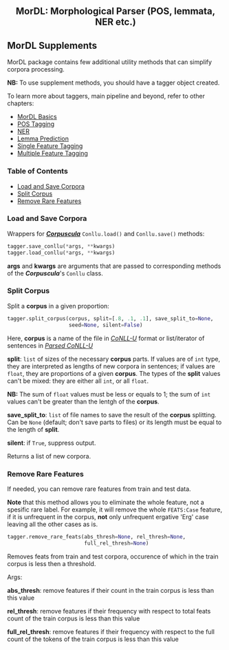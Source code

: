 <h2 align="center">MorDL: Morphological Parser (POS, lemmata, NER etc.)</h2>

## MorDL Supplements

MorDL package contains few additional utility methods that can simplify
corpora processing.

**NB:** To use supplement methods, you should have a tagger object created.

To learn more about taggers, main pipeline and beyond, refer to other
chapters:

* [MorDL Basics](https://github.com/fostroll/mordl/blob/master/doc/README_BASICS.md)
* [POS Tagging](https://github.com/fostroll/mordl/blob/master/doc/README_UPOS.md)
* [NER](https://github.com/fostroll/mordl/blob/master/doc/README_NER.md)
* [Lemma Prediction](https://github.com/fostroll/mordl/blob/master/doc/README_LEMMA.md)
* [Single Feature Tagging](https://github.com/fostroll/mordl/blob/master/doc/README_FEAT.md)
* [Multiple Feature Tagging](https://github.com/fostroll/mordl/blob/master/doc/README_FEATS.md)

### Table of Contents

* [Load and Save Corpora](#corp)
* [Split Corpus](#split)
* [Remove Rare Features](#rare)

### Load and Save Corpora <a name="corp"></a>

Wrappers for [***Corpuscula***](https://github.com/fostroll/corpuscula)
`Conllu.load()` and `Conllu.save()` methods:

```python
tagger.save_conllu(*args, **kwargs)
tagger.load_conllu(*args, **kwargs)
```
**args** and **kwargs** are arguments that are passed to corresponding methods
of the ***Corpuscula***'s `Conllu` class.

### Split Corpus <a name="split"></a>

Split a **corpus** in a given proportion:
```python
tagger.split_corpus(corpus, split=[.8, .1, .1], save_split_to=None,
                    seed=None, silent=False)
```
Here, **corpus** is a name of the file in
[*CoNLL-U*](https://universaldependencies.org/format.html) format or
list/iterator of sentences in
[*Parsed CoNLL-U*](https://github.com/fostroll/corpuscula/blob/master/doc/README_PARSED_CONLLU.md)

**split**: `list` of sizes of the necessary **corpus** parts. If values are of
`int` type, they are interpreted as lengths of new corpora in sentences; if
values are `float`, they are proportions of a given **corpus**. The types of
the **split** values can't be mixed: they are either all `int`, or all
`float`.

**NB:** The sum of `float` values must be less or equals to 1; the sum of `int`
values can't be greater than the lentgh of the **corpus**.

**save_split_to**: `list` of file names to save the result of the **corpus**
splitting. Can be `None` (default; don't save parts to files) or its length
must be equal to the length of **split**.

**silent**: if `True`, suppress output.

Returns a list of new corpora.

### Remove Rare Features <a name="rare"></a>

If needed, you can remove rare features from train and test data.

**Note** that this method allows you to eliminate the whole feature, not a
spesific rare label. For example, it will remove the whole `FEATS:Case`
feature, if it is unfrequent in the corpus, **not** only unfrequent ergative
'Erg' case leaving all the other cases as is.
```python
tagger.remove_rare_feats(abs_thresh=None, rel_thresh=None,
                         full_rel_thresh=None)
```
Removes feats from train and test corpora, occurence of which in the train
corpus is less then a threshold.

Args:

**abs_thresh**: remove features if their count in the train corpus is less
than this value

**rel_thresh**: remove features if their frequency with respect to total feats
count of the train corpus is less than this value

**full_rel_thresh**: remove features if their frequency with respect to the
full count of the tokens of the train corpus is less than this value
